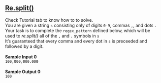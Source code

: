 ## **[Re.split()](https://www.hackerrank.com/challenges/re-split)** 
Check Tutorial tab to know how to to solve.<br>You are given a string `s`</span> consisting only of digits <code>0-9</code>, commas <code>,</code>, and dots <code>.</code><br>Your task is to complete the <code>regex_pattern</code> defined below, which will be used to <em>re.split()</em> all of the <code>,</code> and <code>.</code> symbols in `s`
<br>It’s guaranteed that every comma and every dot in `s` is preceeded and followed by a digit.<br><br>**Sample Input 0**<br><code>100,000,000.000</code><br><br>**Sample Output 0**<br><code>100</code><br><br>